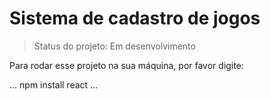 # Sistema de cadastro de jogos

> Status do projeto: Em desenvolvimento

Para rodar esse projeto na sua máquina, por favor digite:

...
npm install react
...
